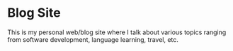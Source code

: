 # Blog Site

This is my personal web/blog site where I talk about various topics ranging from software development, language learning, travel, etc.
